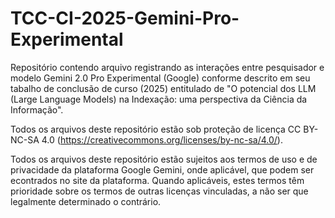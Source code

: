 # TCC-CI-2025-Gemini-Pro-Experimental
Repositório contendo arquivo registrando as interações entre pesquisador e modelo Gemini 2.0 Pro Experimental (Google) conforme descrito em seu tabalho de conclusão de curso (2025) entitulado de "O potencial dos LLM (Large Language Models) na Indexação: uma perspectiva da Ciência da Informação".

Todos os arquivos deste repositório estão sob proteção de licença CC BY-NC-SA 4.0 (https://creativecommons.org/licenses/by-nc-sa/4.0/).

Todos os arquivos deste repositório estão sujeitos aos termos de uso e de privacidade da plataforma Google Gemini, onde aplicável, que podem ser econtrados no site da plataforma. Quando aplicáveis, estes termos têm prioridade sobre os termos de outras licenças vinculadas, a não ser que legalmente determinado o contrário.
